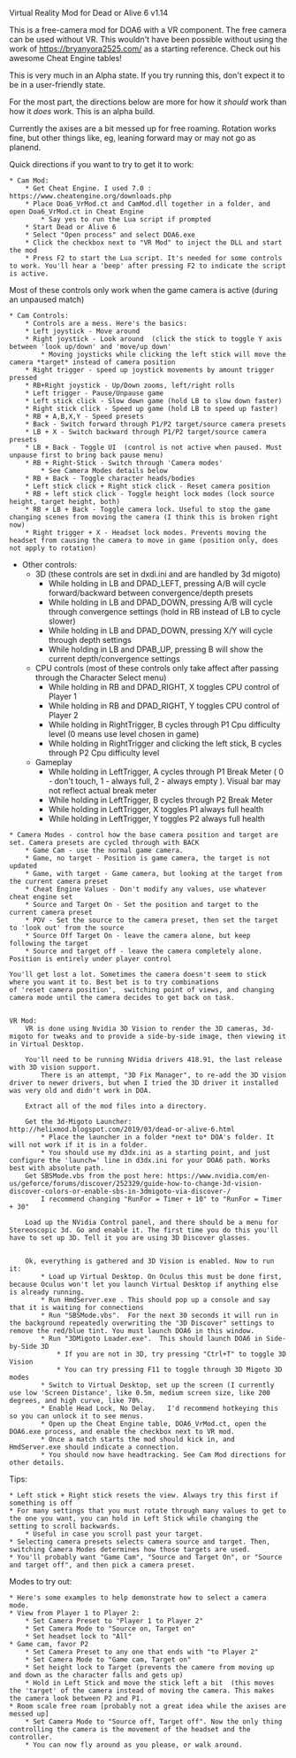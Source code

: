 Virtual Reality Mod for Dead or Alive 6 v1.14

This is a free-camera mod for DOA6 with a VR component. The free camera can be used without VR.
This wouldn't have been possible without using the work of https://bryanyora2525.com/ as a starting reference. Check out his awesome Cheat Engine tables!

This is very much in an Alpha state. If you try running this, don't expect it to be in a user-friendly state.

For the most part, the directions below are more for how it *should* work than how it *does* work. This is an alpha build.

Currently the axises are a bit messed up for free roaming. Rotation works fine, but other things like, eg, leaning forward may or may not go as planend.

Quick directions if you want to try to get it to work:

    * Cam Mod:
        * Get Cheat Engine. I used 7.0 : https://www.cheatengine.org/downloads.php
        * Place Doa6_VrMod.ct and CamMod.dll together in a folder, and open Doa6_VrMod.ct in Cheat Engine
            * Say yes to run the Lua script if prompted
        * Start Dead or Alive 6
        * Select "Open process" and select DOA6.exe
        * Click the checkbox next to "VR Mod" to inject the DLL and start the mod
        * Press F2 to start the Lua script. It's needed for some controls to work. You'll hear a 'beep' after pressing F2 to indicate the script is active.
        
        
Most of these controls only work when the game camera is active (during an unpaused match)
        
    * Cam Controls:
        * Controls are a mess. Here's the basics:
        * Left joystick - Move around
        * Right joystick - Look around  (click the stick to toggle Y axis between 'look up/down' and 'move/up down'
            * Moving joysticks while clicking the left stick will move the camera *target* instead of camera position
        * Right trigger - speed up joystick movements by amount trigger pressed
        * RB+Right joystick - Up/Down zooms, left/right rolls
        * Left trigger - Pause/Unpause game
        * Left stick click - Slow down game (hold LB to slow down faster)
        * Right stick click - Speed up game (hold LB to speed up faster)
        * RB + A,B,X,Y - Speed presets
        * Back - Switch forward through P1/P2 target/source camera presets
        * LB + X - Switch backward through P1/P2 target/source camera presets
        * LB + Back - Toggle UI  (control is not active when paused. Must unpause first to bring back pause menu)
        * RB + Right-Stick - Switch through 'Camera modes'
            * See Camera Modes details below
        * RB + Back - Toggle character heads/bodies
        * Left stick click + Right stick click - Reset camera position
        * RB + left stick click - Toggle height lock modes (lock source height, target height, both)
        * RB + LB + Back - Toggle camera lock. Useful to stop the game changing scenes from moving the camera (I think this is broken right now)
        * Right trigger + X - Headset lock modes. Prevents moving the headset from causing the camera to move in game (position only, does not apply to rotation)
        
   * Other controls:
        * 3D  (these controls are set in dxdi.ini and are handled by 3d migoto)
            * While holding in LB and DPAD_LEFT, pressing A/B will cycle forward/backward between convergence/depth presets
            * While holding in LB and DPAD_DOWN, pressing A/B will cycle through convergence settings   (hold in RB instead of LB to cycle slower)
            * While holding in LB and DPAD_DOWN, pressing X/Y will cycle through depth settings
            * While holding in LB and DPAB_UP, pressing B will show the current depth/convergence settings
        * CPU controls (most of these controls only take affect after passing through the Character Select menu)
            * While holding in RB and DPAD_RIGHT, X toggles CPU control of Player 1
            * While holding in RB and DPAD_RIGHT, Y toggles CPU control of Player 2
            * While holding in RightTrigger, B cycles through P1 Cpu difficulty level (0 means use level chosen in game)
            * While holding in RightTrigger and clicking the left stick, B cycles through P2 Cpu difficulty level
        * Gameplay
            * While holding in LeftTrigger, A cycles through P1 Break Meter ( 0 - don't touch, 1 - always full, 2 - always empty ). Visual bar may not reflect actual break meter
            * While holding in LeftTrigger, B cycles through P2 Break Meter
            * While holding in LeftTrigger, X toggles P1 always full health
            * While holding in LeftTrigger, Y toggles P2 always full health
            

    * Camera Modes - control how the base camera position and target are set. Camera presets are cycled through with BACK
        * Game Cam - use the normal game camera.
        * Game, no target - Position is game camera, the target is not updated
        * Game, with target - Game camera, but looking at the target from the current camera preset
        * Cheat Engine Values - Don't modify any values, use whatever cheat engine set
        * Source and Target On - Set the position and target to the current camera preset
        * POV - Set the source to the camera preset, then set the target to 'look out' from the source
        * Source Off Target On - leave the camera alone, but keep following the target
        * Source and target off - leave the camera completely alone. Position is entirely under player control
        
    You'll get lost a lot. Sometimes the camera doesn't seem to stick where you want it to. Best bet is to try combinations
    of 'reset camera position',  switching point of views, and changing camera mode until the camera decides to get back on task.

    
    VR Mod:
        VR is done using Nvidia 3D Vision to render the 3D cameras, 3d-migoto for tweaks and to provide a side-by-side image, then viewing it in Virtual Desktop.
        
        You'll need to be running NVidia drivers 418.91, the last release with 3D vision support.
            There is an attempt, "3D Fix Manager", to re-add the 3D vision driver to newer drivers, but when I tried the 3D driver it installed was very old and didn't work in DOA.

        Extract all of the mod files into a directory. 
        
        Get the 3d-Migoto Launcher: http://helixmod.blogspot.com/2019/03/dead-or-alive-6.html
            * Place the launcher in a folder *next to* DOA's folder. It will not work if it is in a folder.
            * You should use my d3dx.ini as a starting point, and just configure the 'launch=' line in d3dx.ini for your DOA6 path. Works best with absolute path.
        Get SBSMode.vbs from the post here: https://www.nvidia.com/en-us/geforce/forums/discover/252329/guide-how-to-change-3d-vision-discover-colors-or-enable-sbs-in-3dmigoto-via-discover-/
            I recommend changing "RunFor = Timer + 10" to "RunFor = Timer + 30"
            
        Load up the NVidia Control panel, and there should be a menu for Stereoscopic 3d. Go and enable it. The first time you do this you'll have to set up 3D. Tell it you are using 3D Discover glasses.
        
        
        Ok, everything is gathered and 3D Vision is enabled. Now to run it:
            * Load up Virtual Desktop. On Oculus this must be done first, because Oculus won't let you launch Virtual Desktop if anything else is already running.
            * Run HmdServer.exe . This should pop up a console and say that it is waiting for connections
            * Run "SBSMode.vbs".  For the next 30 seconds it will run in the background repeatedly overwriting the "3D Discover" settings to remove the red/blue tint. You must launch DOA6 in this window.
            * Run "3DMigoto Loader.exe".  This should launch DOA6 in Side-by-Side 3D
                * If you are not in 3D, try pressing "Ctrl+T" to toggle 3D Vision
                * You can try pressing F11 to toggle through 3D Migoto 3D modes
            * Switch to Virtual Desktop, set up the screen (I currently use low 'Screen Distance', like 0.5m, medium screen size, like 200 degrees, and high curve, like 70%.
            * Enable Head Lock, No Delay.   I'd recommend hotkeying this so you can unlock it to see menus.
            * Open up the Cheat Engine table, DOA6_VrMod.ct, open the DOA6.exe process, and enable the checkbox next to VR mod.
            * Once a match starts the mod should kick in, and HmdServer.exe should indicate a connection.
            * You should now have headtracking. See Cam Mod directions for other details.

            
            
Tips:

    * Left stick + Right stick resets the view. Always try this first if something is off
    * For many settings that you must rotate through many values to get to the one you want, you can hold in Left Stick while changing the setting to scroll backwards.
        * Useful in case you scroll past your target.
    * Selecting camera presets selects camera source and target. Then, switching Camera Modes determines how those targets are used.
    * You'll probably want "Game Cam", "Source and Target On", or "Source and target off", and then pick a camera preset.
    
    
Modes to try out:

    * Here's some examples to help demonstrate how to select a camera mode.
    * View from Player 1 to Player 2:  
        * Set Camera Preset to "Player 1 to Player 2"
        * Set Camera Mode to "Source on, Target on"
        * Set headset lock to "All"
    * Game cam, favor P2
        * Set Camera Preset to any one that ends with "to Player 2"
        * Set Camera Mode to "Game cam, Target on"
        * Set height lock to Target (prevents the camere from moving up and down as the character falls and gets up)
        * Hold in Left Stick and move the stick left a bit  (this moves the 'target' of the camera instead of moving the camera. This makes the camera look between P2 and P1.
    * Room scale free roam [probably not a great idea while the axises are messed up]
        * Set Camera Mode to "Source off, Target off". Now the only thing controlling the camera is the movement of the headset and the controller.
        * You can now fly around as you please, or walk around.
    